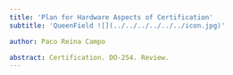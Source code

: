 ```yaml
---
title: 'Plan for Hardware Aspects of Certification'
subtitle: 'QueenField ![](../../../../../../icon.jpg)'

author: Paco Reina Campo

abstract: Certification. DO-254. Review.
---
```

